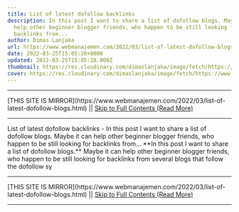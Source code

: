 ```yaml
---
title: List of latest dofollow backlinks
description: In this post I want to share a list of dofollow blogs. Maybe it can
  help other beginner blogger friends, who happen to be still looking for
  backlinks from...
author: Dimas Lanjaka
url: https://www.webmanajemen.com/2022/03/list-of-latest-dofollow-blogs.html
date: 2022-03-25T15:05:28+0000
updated: 2022-03-25T15:05:28.000Z
thumbnail: https://res.cloudinary.com/dimaslanjaka/image/fetch/https://www.forbesindia.com/media/images/2020/Sep/img_143399_backlinks900x600.jpg
cover: https://res.cloudinary.com/dimaslanjaka/image/fetch/https://www.forbesindia.com/media/images/2020/Sep/img_143399_backlinks900x600.jpg
---
```


<hr/> [THIS SITE IS MIRROR](https://www.webmanajemen.com/2022/03/list-of-latest-dofollow-blogs.html) || <a href="https://www.webmanajemen.com/2022/03/list-of-latest-dofollow-blogs.html" rel="follow" class="button" id="read-more">Skip to Full Contents (Read More)</a> <hr/> List of latest dofollow backlinks - In this post I want to share a list of dofollow blogs. Maybe it can help other beginner blogger friends, who happen to be still looking for backlinks from... **In this post I want to share a list of dofollow blogs.** Maybe it can help other beginner blogger friends, who happen to be still looking for backlinks from several blogs that follow the dofollow sy <hr/> [THIS SITE IS MIRROR](https://www.webmanajemen.com/2022/03/list-of-latest-dofollow-blogs.html) || <a href="https://www.webmanajemen.com/2022/03/list-of-latest-dofollow-blogs.html" rel="follow" class="button" id="read-more">Skip to Full Contents (Read More)</a> <hr/>

<script>
    if (location.host.includes('dimaslanjaka12')) {
      location.replace('https://www.webmanajemen.com/2022/03/list-of-latest-dofollow-blogs.html');
    }
  </script>